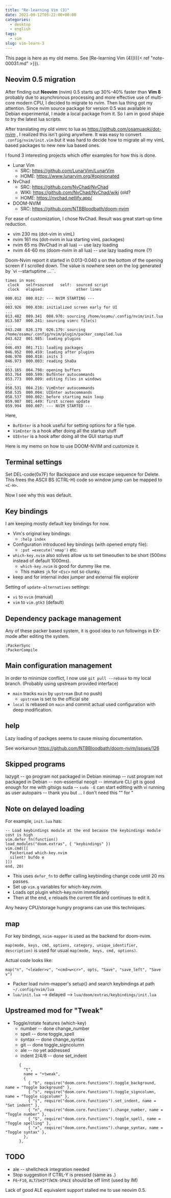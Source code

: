 ```yaml
---
title: "Re-learning Vim (3)"
date: 2021-09-12T05:22:00+00:00
categories:
  - desktop
  - english
tags:
  - vim
slug: vim-learn-3
---
```


This page is here as my old memo.  See [Re-learning Vim (4)]({{< ref "note-00031.md" >}}).

## Neovim 0.5 migration

After finding out **Neovim** (nvim) 0.5 starts up 30%-40% faster than **Vim 8**
probably due to asynchronous processing and more effective use of multi-core
modern CPU, I decided to migrate to nvim.  Then lua thing got my attention.
Since nvim source package for version 0.5 was available in Debian experimental,
I made a local package from it.  So I am in good shape to try the latest lua
scripts.

After translating my old vimrc to lua as https://github.com/osamuaoki/dot-nvim
, I realized this isn't going anywhere.  It was easy to convert
`.config/nvim/init.vim` but it was hard to decide how to migrate all my vimL
based packages to new new lua based ones.

I found 3 interesting projects which offer examples for how this is done.

* Lunar Vim
  * SRC: https://github.com/LunarVim/LunarVim
  * HOME: https://www.lunarvim.org/#opinionated
* NvChad
  * SRC: https://github.com/NvChad/NvChad
  * WIKI: https://github.com/NvChad/NvChad/wiki (old?
  * HOME: https://nvchad.netlify.app/
* DOOM-NVIM
  * SRC: https://github.com/NTBBloodbath/doom-nvim

For ease of customization, I chose NvChad.  Result was great start-up time
reduction.

* vim  230 ms (dot-vim in vimL)
* nvim 161 ms (dot-nvim in lua starting vimL packages)
* nvim  65 ms (NvChad in all lua)  -- use lazy loading
* nvim  44-60 ms (doom-nvim in all lua) -- use lazy loading more (?)

Doom-Nvim report it started in 0.013-0.040 s on the bottom of the opening screen if I scrolled down.  The value is nowhere seen on the log generated by `vi --startuptime ...``.

```
times in msec
 clock   self+sourced   self:  sourced script
 clock   elapsed:              other lines

000.012  000.012: --- NVIM STARTING ---
...
003.926  000.038: initialized screen early for UI
...
013.482  009.341  008.970: sourcing /home/osamu/.config/nvim/init.lua
013.507  000.241: sourcing vimrc file(s)
...
043.248  026.179  026.179: sourcing /home/osamu/.config/nvim/plugin/packer_compiled.lua
043.622  001.985: loading plugins
...
046.493  001.711: loading packages
046.952  000.459: loading after plugins
046.970  000.018: inits 3
046.973  000.003: reading ShaDa
...
053.165  004.798: opening buffers
053.764  000.599: BufEnter autocommands
053.773  000.009: editing files in windows
...
058.531  004.216: VimEnter autocommands
058.535  000.004: UIEnter autocommands
058.537  000.002: before starting main loop
059.987  001.449: first screen update
059.994  000.007: --- NVIM STARTED ---
```

Here,

* `BufEnter` is a hook useful for setting options for a file type.
* `VimEnter` is a hook after doing all the startup stuff 
* `UIEnter`  is a hook after doing all the GUI startup stuff 


Here is my memo on how to use DOOM-NVIM and customize it.

## Terminal settings

Set DEL-code(0x7F) for Backspace and use escape sequence for Delete.  This
frees the ASCII BS (CTRL-H) code so window jump can be mapped to `<C-H>`.

Now I see why this was default.

## Key bindings

I am keeping mostly default key bindings for now.

* Vim's original key bindings:
    * `:help index`
* Configuration introduced key bindings (with opened empty file):
    * `:put =execute('nmap')` etc.
* `which-key.nvim` also solves allow us to set timeoutlen to be short (500ms
  instead of default 1000ms).
    * `which-key.nvim` is good for dummy like me.
    * This makes `jk` for `<Esc>` not so clunky.
* keep <F2> and <F3> for internal index jumper and external file explorer

Setting of `update-alternatives` settings:
* `vi` to `nvim` (manual)
* `vim` to `vim.gtk3` (default)

## Dependency package management

Any of these packer based system, it is good idea to run followings in EX-mode
after editing the system.

```
:PackerSync
:PackerCompile
```

## Main configuration management

In order to minimize conflict, I now use `git pull --rebase` to my local
branch.  (Probably using upstream provided interface)

* `main` tracks `main` by `upstream` (but no push)
    * `upstream` is set to the official site
* `local` is rebased on `main` and commit actual used configuration with deep
  modification.

## help

Lazy loading of packges seems to cause missing documentation.

See workaroun https://github.com/NTBBloodbath/doom-nvim/issues/126

## Skipped programs

lazygit -- go program not packaged in Debian
minimap -- rust program not packaged in Debian -- non-essential
neogit  -- immature CLI git is good enough for me with gitsigs
suda    -- `sudo -E` can start editting with vi running as user
autopairs -- thank you but ... I don't need this "" for "

## Note on delayed loading

For example, `init.lua` has:

```
-- Load keybindings module at the end because the keybindings module cost is high
vim.defer_fn(function()
load_modules("doom.extras", { "keybindings" })
vim.cmd([[
  PackerLoad which-key.nvim
  silent! bufdo e
]])
end, 20)
```

* This uses `defer_fn` to deffer calling keybinding change code until 20 ms passes.
* Set up `vim.g` variables for which-key.nvim.
* Loads opt plugin which-key.nvim immediately 
* Then at the end, `e` reloads the current file and continues to edit it.

Any heavy CPU/storage hungry programs can use this techniques.

## map

For key bindings, `nvim-mapper` is used as the backend for doom-nvim.

`map(mode, keys, cmd, options, category, unique_identifier, description)` is
used for usual `map(mode, keys, cmd, options)`.

Actual code looks like:

```
map("n", "<leader>v", "<cmd>w<cr>", opts, "Save", "save_left", "Save v")
```

* Packer load nvim-mapper's setup() and search keybindings at path `~/.config/nvim/lua`
* `lua/init.lua` --> delayed --> `lua/doom/extras/keybindings/init.lua`


## Upstreamed mod for "Tweak"

* Toggle/rotate  features (which-key)
    * number -- done change_number
    * spell  -- done toggle_spell
    * syntax -- done change_syntax
    * git -- done toggle_signcolumn
    * ale -- no yet addressed
    * indent 2/4/8 -- done set_indent

```
      {
        "t",
        name = "+tweak",
        {
          { "b", require("doom.core.functions").toggle_background, name = "Toggle background" },
          { "s", require("doom.core.functions").toggle_signcolumn, name = "Toggle sigcolumn" },
          { "i", require("doom.core.functions").set_indent, name = "Set indent" },
          { "n", require("doom.core.functions").change_number, name = "Toggle number" },
          { "S", require("doom.core.functions").toggle_spell, name = "Toggle spelling" },
          { "x", require("doom.core.functions").change_syntax, name = "Toggle syntax" },
        },
      },
```

## TODO

* ale            -- shellcheck integration needed
* Stop suggestion if CTRL-Y is pressed (same as <Right>.)
* `F6`-`F10`, `ALT`/`SHIFT`/`WIN-SPACE` should be off limit (used by IM)

Lack of good ALE equivalent support stalled me to use neovim 0.5.

<!-- vim: set sw=4 sts=4 ai si et tw=79 ft=markdown: -->
